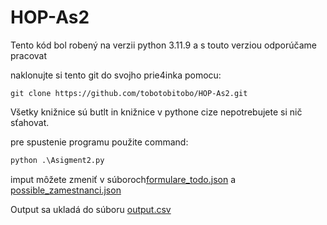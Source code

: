 # HOP-As2
Tento kód bol robený na verzii python 3.11.9 a s touto verziou odporúčame pracovat
 
 naklonujte si tento git do svojho prie4inka pomocu:

```
git clone https://github.com/tobotobitobo/HOP-As2.git
```

Všetky knižnice sú butlt in knižnice v pythone cize nepotrebujete si nič sťahovat.

pre spustenie programu použite command:

```python
python .\Asigment2.py
```

imput môžete zmeniť v súboroch[formulare_todo.json](formulare_todo.json) a [possible_zamestnanci.json](possible_zamestnanci.json)


Output sa ukladá do súboru [output.csv](output.csv)


